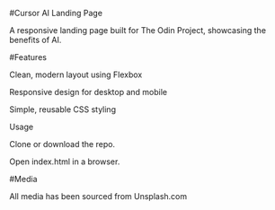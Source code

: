 #Cursor AI Landing Page

A responsive landing page built for The Odin Project, showcasing the benefits of AI.

#Features

Clean, modern layout using Flexbox

Responsive design for desktop and mobile

Simple, reusable CSS styling

Usage

Clone or download the repo.

Open index.html in a browser.

#Media

All media has been sourced from Unsplash.com